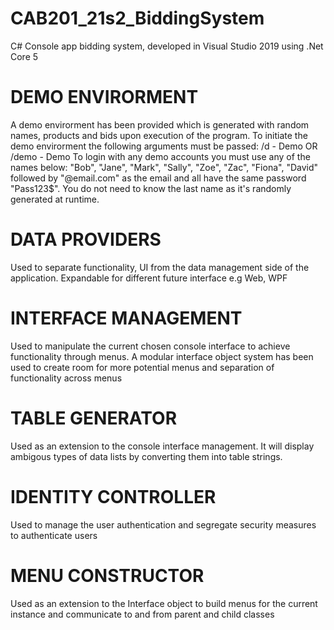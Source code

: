 # CAB201_21s2_BiddingSystem
C# Console app bidding system, developed in Visual Studio 2019 using .Net Core 5

# DEMO ENVIRORMENT
A demo envirorment has been provided which is generated with random names, products and bids upon execution of the program.
To initiate the demo envirorment the following arguments must be passed:
    /d - Demo 
        OR
    /demo - Demo
To login with any demo accounts you must use any of the names below:
    "Bob", "Jane", "Mark", "Sally", "Zoe", "Zac", "Fiona", "David"
followed by "@email.com" as the email and all have the same password "Pass123$".
You do not need to know the last name as it's randomly generated at runtime.

# DATA PROVIDERS
Used to separate functionality, UI from the data management side of the application. 
Expandable for different future interface e.g Web, WPF

# INTERFACE MANAGEMENT
Used to manipulate the current chosen console interface to achieve functionality through menus.
A modular interface object system has been used to create room for more potential menus and separation of functionality across menus

# TABLE GENERATOR
Used as an extension to the console interface management.
It will display ambigous types of data lists by converting them into table strings.

# IDENTITY CONTROLLER
Used to manage the user authentication and segregate security measures to authenticate users

# MENU CONSTRUCTOR
Used as an extension to the Interface object to build menus for the current instance and communicate to and from parent and child classes
